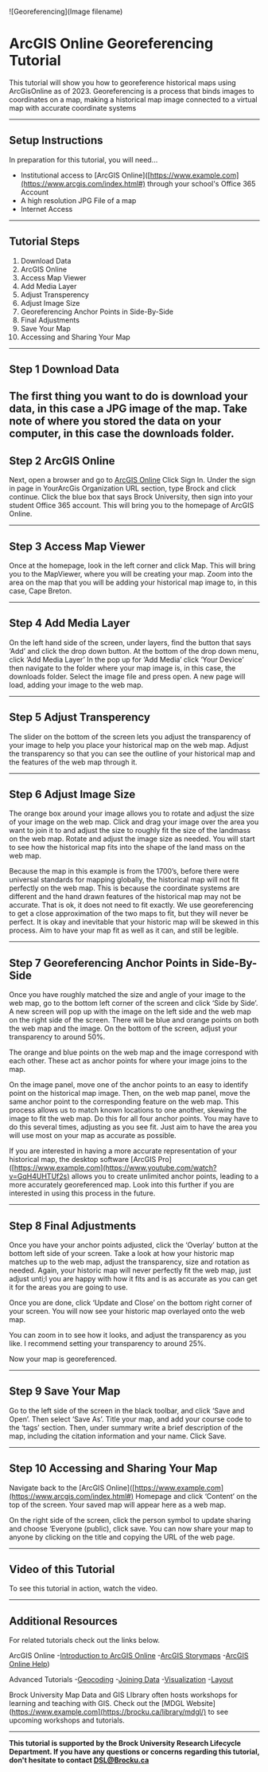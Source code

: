 
![Georeferencing](Image filename)

# ArcGIS Online Georeferencing Tutorial
This tutorial will show you how to georeference historical maps using ArcGisOnline as of 2023. Georeferencing is a process that binds images to coordinates on a map, making a historical map image connected to a virtual map with accurate coordinate systems

----

## Setup Instructions
In preparation for this tutorial, you will need...

 - Institutional access to [ArcGIS Online]([https://www.example.com](https://www.arcgis.com/index.html#) through your school's Office 365 Account
 - A high resolution JPG File of a map
 - Internet Access

----

## Tutorial Steps

1. Download Data
2. ArcGIS Online
3. Access Map Viewer
4. Add Media Layer
5. Adjust Transperency
6. Adjust Image Size
7. Georeferencing Anchor Points in Side-By-Side
8. Final Adjustments
9. Save Your Map
10. Accessing and Sharing Your Map


----

## Step 1 Download Data
The first thing you want to do is download your data, in this case a JPG image of the map. 
Take note of where you stored the data on your computer, in this case the downloads folder. 
----

## Step 2 ArcGIS Online
Next, open a browser and go to [ArcGIS Online]([https://www.example.com](https://www.arcgis.com/index.html#)) 
Click Sign In. 
Under the sign in page in YourArcGis Organization URL section, type Brock and click continue. 
Click the blue box that says Brock University, then sign into your student Office 365 account. 
This will bring you to the homepage of ArcGIS Online. 

----

## Step 3 Access Map Viewer
Once at the homepage, look in the left corner and click Map. 
This will bring you to the MapViewer, where you will be creating your map. 
Zoom into the area on the map that you will be adding your historical map image to, in this case, Cape Breton. 

----

## Step 4 Add Media Layer
On the left hand side of the screen, under layers, find the button that says ‘Add’ and click the drop down button. 
At the bottom of the drop down menu, click ‘Add Media Layer’ 
In the pop up for ‘Add Media’ click ‘Your Device’ then navigate to the folder where your map image is, in this case, the downloads folder. 
Select the image file and press open. 
A new page will load, adding your image to the web map. 

----

## Step 5 Adjust Transperency
The slider on the bottom of the screen lets you adjust the transparency of your image to help you place your historical map on the web map. 
Adjust the transparency so that you can see the outline of your historical map and the features of the web map through it. 

----

## Step 6 Adjust Image Size
The orange box around your image allows you to rotate and adjust the size of your image on the web map. 
Click and drag your image over the area you want to join it to and adjust the size to roughly fit the size of the landmass on the web map. 
Rotate and adjust the image size as needed. 
You will start to see how the historical map fits into the shape of the land mass on the web map. 

Because the map in this example is from the 1700’s, before there were universal standards for mapping globally, the historical map will not fit perfectly on the web map. 
This is because the coordinate systems are different and the hand drawn features of the historical map may not be accurate. 
That is ok, it does not need to fit exactly. 
We use georeferencing to get a close approximation of the two maps to fit, but they will never be perfect. 
It is okay and inevitable that your historic map will be skewed in this process. Aim to have your map fit as well as it can, and still be legible. 


----

## Step 7 Georeferencing Anchor Points in Side-By-Side
Once you have roughly matched the size and angle of your image to the web map, go to the bottom left corner of the screen and click ‘Side by Side’. 
A new screen will pop up with the image on the left side and the web map on the right side of the screen. 
There will be blue and orange points on both the web map and the image.
On the bottom of the screen, adjust your transparency to around 50%. 

The orange and blue points on the web map and the image correspond with each other. These act as anchor points for where your image joins to the map.
 
On the image panel, move one of the anchor points to an easy to identify point on the historical map image. 
Then, on the web map panel, move the same anchor point to the corresponding feature on the web map. 
This process allows us to match known locations to one another, skewing the image to fit the web map. 
Do this for all four anchor points. 
You may have to do this several times, adjusting as you see fit. Just aim to have the area you will use most on your map as accurate as possible. 

If you are interested in having a more accurate representation of your historical map, the desktop software [ArcGIS Pro]([https://www.example.com](https://www.youtube.com/watch?v=GqH4UHTUf2s) allows you to create unlimited anchor points, leading to a more accurately georeferenced map. Look into this further if you are interested in using this process in the future. 


----

## Step 8 Final Adjustments
Once you have your anchor points adjusted, click the ‘Overlay’ button at the bottom left side of your screen. 
Take a look at how your historic map matches up to the web map, adjust the transparency, size and rotation as needed. 
Again, your historic map will never perfectly fit the web map, just adjust unti;l you are happy with how it fits and is as accurate as you can get it for the areas you are going to use. 

Once you are done, click ‘Update and Close’ on the bottom right corner of your screen. 
You will now see your historic map overlayed onto the web map. 

You can zoom in to see how it looks, and adjust the transparency as you like. I recommend setting your transparency to around 25%. 

Now your map is georeferenced. 


----

## Step 9 Save Your Map
Go to the left side of the screen in the black toolbar, and click ‘Save and Open’. 
Then select ‘Save As’. 
Title your map, and add your course code to the ‘tags’ section. 
Then, under summary write a brief description of the map, including the citation information and your name. 
Click Save. 

----

## Step 10 Accessing and Sharing Your Map
Navigate back to the [ArcGIS Online]([https://www.example.com](https://www.arcgis.com/index.html#) Homepage and click ‘Content’ on the top of the screen. 
Your saved map will appear here as a web map. 

On the right side of the screen, click the person symbol to update sharing and choose ‘Everyone (public), click save. 
You can now share your map to anyone by clicking on the title and copying the URL of the web page. 

----

## Video of this Tutorial
To see this tutorial in action, watch the video. 

----

## Additional Resources
For related tutorials check out the links below. 


ArcGIS Online
-[Introduction to ArcGIS Online]([https://www.example.com](https://brockdsl.github.io/Introduction-to-ArcGIS-Online/Tutorial))
-[ArcGIS Storymaps]((https://brockdsl.github.io/ArcGIS-StoryMaps-Workshop/))
-[ArcGIS Online Help](https://doc.arcgis.com/en/arcgis-online/reference/view-maps.htm))


Advanced Tutorials
-[Geocoding]([https://www.example.com](https://brockdsl.github.io/ArcGIS-Geocoding/))
-[Joining Data]([https://www.example.com](https://brockdsl.github.io/ArcGIS_Joining_Data/))
-[Visualization]([https://www.example.com](https://brockdsl.github.io/ArcGIS_Visualization/))
-[Layout]([https://www.example.com](https://brockdsl.github.io/ArcGIS-Layout/))


Brock University Map Data and GIS LIbrary often hosts workshops for learning and teaching with GIS. 
Check out the [MDGL Website](https://www.example.com](https://brocku.ca/library/mdgl/) to see upcoming workshops and tutorials. 

----
**This tutorial is supported by the Brock University Research Lifecycle Department.  If you have any questions or concerns regarding this tutorial, don't hesitate to contact [DSL@Brocku.ca](mailto:DSL@Brocku.ca)**
